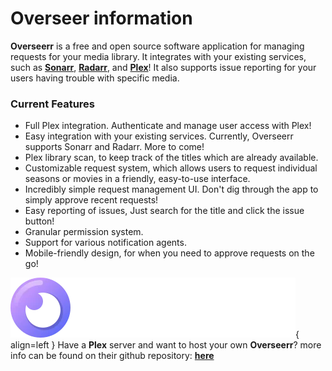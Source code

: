 # **Overseer information**

**Overseerr** is a free and open source software application for managing requests for your media library. It integrates with your existing services, such as **[Sonarr](https://sonarr.tv/)**, **[Radarr](https://radarr.video/)**, and **[Plex](https://www.plex.tv/)**! It also supports issue reporting for your users having trouble with specific media.

### **Current Features**

- Full Plex integration. Authenticate and manage user access with Plex!
- Easy integration with your existing services. Currently, Overseerr supports Sonarr and Radarr. More to come!
- Plex library scan, to keep track of the titles which are already available.
- Customizable request system, which allows users to request individual seasons or movies in a friendly, easy-to-use interface.
- Incredibly simple request management UI. Don't dig through the app to simply approve recent requests!
- Easy reporting of issues, Just search for the title and click the issue button!
- Granular permission system.
- Support for various notification agents.
- Mobile-friendly design, for when you need to approve requests on the go!

![Overseerr](../assets/images/overseerr_logo_full.webp){ align=left }
Have a **Plex** server and want to host your own **Overseerr**? more info can be found on their github repository: **[here](https://github.com/sct/overseerr)**
